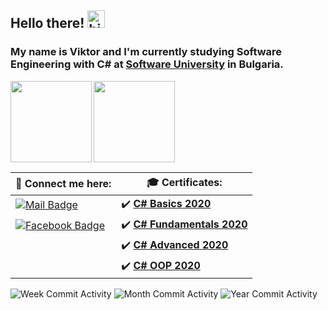 
## Hello there! <img src="https://user-images.githubusercontent.com/1303154/88677602-1635ba80-d120-11ea-84d8-d263ba5fc3c0.gif" width="28px" alt="hi">
### My name is Viktor and I'm currently studying Software Engineering with **C#** at [Software University](https://softuni.bg/) in Bulgaria. 


  <img height="130" align="left" src="https://github-readme-stats.vercel.app/api?username=ViktorNikoloov&count_private=true&theme=tokyonight&hide=prs&show_icons=true" />
  <img height="130" src="https://github-readme-stats.vercel.app/api/top-langs/?username=ViktorNikoloov&layout=compact&theme=tokyonight" />


| 📧 Connect me here: | 🎓 Certificates: |
| ---  | --- |
| [![Mail Badge](https://img.shields.io/badge/-ViktorNikoloov-c0392b?style=flat&labelColor=c0392b&logo=gmail&logoColor=white)](mailto:viktor.g.nikolov@gmail.com) | :heavy_check_mark: [**C# Basics 2020**](https://softuni.bg/certificates/details/81371/99d70d1e)|
| [![Facebook Badge](https://img.shields.io/badge/-ViktorNikolov-1ca0f1?style=flat&labelColor=1ca0f1&logo=facebook&logoColor=white&link=https://www.facebook.com/viktor.nikolov/)](https://www.facebook.com/viktor.nikolov/) | :heavy_check_mark: [**C# Fundamentals 2020**](https://softuni.bg/certificates/details/86238/dcced4d2) |
|| :heavy_check_mark: [**C# Advanced 2020**](https://softuni.bg/certificates/details/90411/003b73d8)|
|| :heavy_check_mark: [**C# OOP 2020**](https://softuni.bg/certificates/details/95831/26523c53)| **My Commit Activity**
![Week Commit Activity](https://img.shields.io/github/commit-activity/w/ViktorNikoloov/SoftUni?style=plastic)
![Month Commit Activity](https://img.shields.io/github/commit-activity/m/ViktorNikoloov/SoftUni?style=plastic) 
![Year Commit Activity](https://img.shields.io/github/commit-activity/y/ViktorNikoloov/SoftUni?style=plastic)

